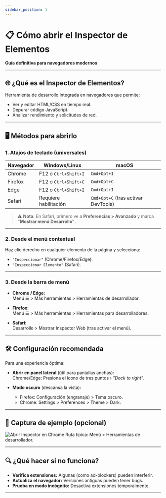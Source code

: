 ```yaml
---
sidebar_position: 1
---
```

# 📋 Cómo abrir el Inspector de Elementos  
**Guía definitiva para navegadores modernos**

---

## 🌐 ¿Qué es el Inspector de Elementos?

Herramienta de desarrollo integrada en navegadores que permite:

- Ver y editar HTML/CSS en tiempo real.  
- Depurar código JavaScript.  
- Analizar rendimiento y solicitudes de red.

---

## 🖥️ Métodos para abrirlo

### 1. Atajos de teclado (universales)

| Navegador | Windows/Linux         | macOS              |
|----------|------------------------|---------------------|
| Chrome   | F12 o `Ctrl+Shift+I`   | `Cmd+Opt+I`         |
| Firefox  | F12 o `Ctrl+Shift+C`   | `Cmd+Opt+C`         |
| Edge     | F12 o `Ctrl+Shift+I`   | `Cmd+Opt+I`         |
| Safari   | Requiere habilitación  | `Cmd+Opt+C` (tras activar DevTools) |

> ⚠️ **Nota:** En Safari, primero ve a **Preferencias > Avanzado** y marca **"Mostrar menú Desarrollo"**.

---

### 2. Desde el menú contextual

Haz clic derecho en cualquier elemento de la página y selecciona:

- `"Inspeccionar"` (Chrome/Firefox/Edge).  
- `"Inspeccionar Elemento"` (Safari).

---

### 3. Desde la barra de menú

- **Chrome / Edge:**  
  Menú ☰ > Más herramientas > Herramientas de desarrollador.

- **Firefox:**  
  Menú ☰ > Más herramientas > Herramientas para desarrolladores.

- **Safari:**  
  Desarrollo > Mostrar Inspector Web (tras activar el menú).

---

## 🛠️ Configuración recomendada

Para una experiencia óptima:

- **Abrir en panel lateral** (útil para pantallas anchas):  
  Chrome/Edge: Presiona el icono de tres puntos › _"Dock to right"_.

- **Modo oscuro** (descansa la vista):  
  - Firefox: Configuración (engranaje) > Tema oscuro.  
  - Chrome: Settings > Preferences > Theme > Dark.

---

## 📸 Captura de ejemplo (opcional)

![Abrir Inspector en Chrome](/img/abrir_inspector.png) 
Ruta típica: Menú > Herramientas de desarrollador.

---

## 🔍 ¿Qué hacer si no funciona?

- **Verifica extensiones:** Algunas (como ad-blockers) pueden interferir.  
- **Actualiza el navegador:** Versiones antiguas pueden tener bugs.  
- **Prueba en modo incógnito:** Desactiva extensiones temporalmente.

---
